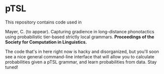 # pTSL

This repository contains code used in

Mayer, C. (to appear). Capturing gradience in long-distance phonotactics using probabilistic tier-based strictly local grammars. **Proceedings of the Society for Computation in Linguistics.**

The code that's in here right now is hacky and disorganized, but you'll soon see a nice general command-line interface that will allow you to calculate probabilities given a pTSL grammar, and learn probabilities from data. Stay tuned!
